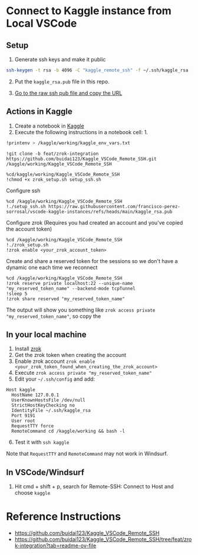 # Connect to Kaggle instance from Local VSCode

## Setup

1. Generate ssh keys and make it public
```sh
ssh-keygen -t rsa -b 4096 -C "kaggle_remote_ssh" -f ~/.ssh/kaggle_rsa
```
2. Put the `kaggle_rsa.pub` file in this repo.

3. [Go to the raw ssh pub file and copy the URL](https://raw.githubusercontent.com/francisco-perez-sorrosal/vscode-kaggle-instances/refs/heads/main/kaggle_rsa.pub)

## Actions in Kaggle

1. Create a notebook in [Kaggle](https://www.kaggle.com/)
2. Execute the following instructions in a notebook cell:
    1.  
```sh
!printenv > /kaggle/working/kaggle_env_vars.txt
```

```
!git clone -b feat/zrok-integration https://github.com/buidai123/Kaggle_VSCode_Remote_SSH.git /kaggle/working/Kaggle_VSCode_Remote_SSH
```
```
%cd/kaggle/working/Kaggle_VSCode_Remote_SSH
!chmod +x zrok_setup.sh setup_ssh.sh
```

Configure ssh
```
%cd /kaggle/working/Kaggle_VSCode_Remote_SSH
!./setup_ssh.sh https://raw.githubusercontent.com/francisco-perez-sorrosal/vscode-kaggle-instances/refs/heads/main/kaggle_rsa.pub
```

Configure zrok (Requires you had created an account and you've copied the account token)
```
%cd /kaggle/working/Kaggle_VSCode_Remote_SSH
!./zrok_setup.sh
!zrok enable <your_zrok_account_token>
```

Create and share a reserved token for the sessions so we don't have a dynamic one each time we reconnect
```
%cd /kaggle/working/Kaggle_VSCode_Remote_SSH
!zrok reserve private localhost:22 --unique-name "my_reserved_token_name" --backend-mode tcpTunnel
!sleep 5
!zrok share reserved "my_reserved_token_name"
```

The output will show you something like `zrok access private "my_reserved_token_name"`, so copy the <token>

## In your local machine

1. Install [zrok](https://myzrok.io/)
2. Get the zrok token when creating the account
3. Enable zrok account `zrok enable <your_zrok_token_found_when_creating_the_zrok_account>`
4. Execute `zrok access private "my_reserved_token_name"`
5. Edit your `~/.ssh/config` and add:
```
Host kaggle
  HostName 127.0.0.1
  UserKnownHostsFile /dev/null
  StrictHostKeyChecking no
  IdentityFile ~/.ssh/kaggle_rsa
  Port 9191
  User root
  RequestTTY force
  RemoteCommand cd /kaggle/working && bash -l
```
6. Test it with `ssh kaggle`

Note that `RequestTTY` and `RemoteCommand` may not work in Windsurf.

## In VSCode/Windsurf

1. Hit cmd + shift + p, search for Remote-SSH: Connect to Host and choose `kaggle`

# Reference Instructions

- https://github.com/buidai123/Kaggle_VSCode_Remote_SSH
- https://github.com/buidai123/Kaggle_VSCode_Remote_SSH/tree/feat/zrok-integration?tab=readme-ov-file
